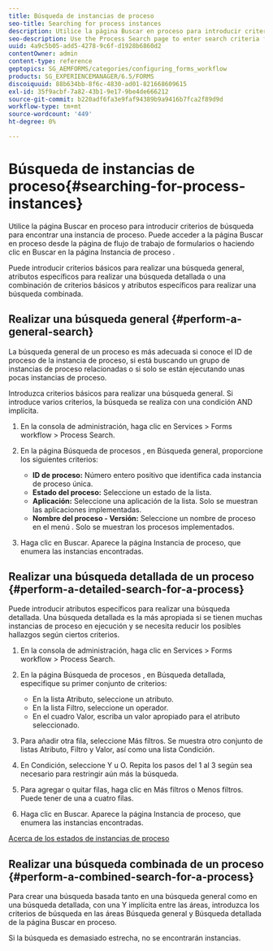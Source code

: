 ```yaml
---
title: Búsqueda de instancias de proceso
seo-title: Searching for process instances
description: Utilice la página Buscar en proceso para introducir criterios de búsqueda para encontrar una instancia de proceso.
seo-description: Use the Process Search page to enter search criteria for finding a process instance.
uuid: 4a9c5b05-add5-4278-9c6f-d1928b6860d2
contentOwner: admin
content-type: reference
geptopics: SG_AEMFORMS/categories/configuring_forms_workflow
products: SG_EXPERIENCEMANAGER/6.5/FORMS
discoiquuid: 88b634bb-8f6c-4830-ad01-821668609615
exl-id: 35f9acbf-7a82-43b1-9e17-9be4de666212
source-git-commit: b220adf6fa3e9faf94389b9a9416b7fca2f89d9d
workflow-type: tm+mt
source-wordcount: '449'
ht-degree: 0%

---
```


# Búsqueda de instancias de proceso{#searching-for-process-instances}

Utilice la página Buscar en proceso para introducir criterios de búsqueda para encontrar una instancia de proceso. Puede acceder a la página Buscar en proceso desde la página de flujo de trabajo de formularios o haciendo clic en Buscar en la página Instancia de proceso .

Puede introducir criterios básicos para realizar una búsqueda general, atributos específicos para realizar una búsqueda detallada o una combinación de criterios básicos y atributos específicos para realizar una búsqueda combinada.

## Realizar una búsqueda general {#perform-a-general-search}

La búsqueda general de un proceso es más adecuada si conoce el ID de proceso de la instancia de proceso, si está buscando un grupo de instancias de proceso relacionadas o si solo se están ejecutando unas pocas instancias de proceso.

Introduzca criterios básicos para realizar una búsqueda general. Si introduce varios criterios, la búsqueda se realiza con una condición AND implícita.

1. En la consola de administración, haga clic en Services > Forms workflow > Process Search.
1. En la página Búsqueda de procesos , en Búsqueda general, proporcione los siguientes criterios:

   * **ID de proceso:** Número entero positivo que identifica cada instancia de proceso única.
   * **Estado del proceso:** Seleccione un estado de la lista.
   * **Aplicación:** Seleccione una aplicación de la lista. Solo se muestran las aplicaciones implementadas.
   * **Nombre del proceso - Versión:** Seleccione un nombre de proceso en el menú . Solo se muestran los procesos implementados.

1. Haga clic en Buscar. Aparece la página Instancia de proceso, que enumera las instancias encontradas.

## Realizar una búsqueda detallada de un proceso {#perform-a-detailed-search-for-a-process}

Puede introducir atributos específicos para realizar una búsqueda detallada. Una búsqueda detallada es la más apropiada si se tienen muchas instancias de proceso en ejecución y se necesita reducir los posibles hallazgos según ciertos criterios.

1. En la consola de administración, haga clic en Services > Forms workflow > Process Search.
1. En la página Búsqueda de procesos , en Búsqueda detallada, especifique su primer conjunto de criterios:

   * En la lista Atributo, seleccione un atributo.
   * En la lista Filtro, seleccione un operador.
   * En el cuadro Valor, escriba un valor apropiado para el atributo seleccionado.

1. Para añadir otra fila, seleccione Más filtros. Se muestra otro conjunto de listas Atributo, Filtro y Valor, así como una lista Condición.
1. En Condición, seleccione Y u O. Repita los pasos del 1 al 3 según sea necesario para restringir aún más la búsqueda.
1. Para agregar o quitar filas, haga clic en Más filtros o Menos filtros. Puede tener de una a cuatro filas.
1. Haga clic en Buscar. Aparece la página Instancia de proceso, que enumera las instancias encontradas.

[Acerca de los estados de instancias de proceso](/help/forms/using/admin-help/processes.md#about-process-instance-statuses)

## Realizar una búsqueda combinada de un proceso {#perform-a-combined-search-for-a-process}

Para crear una búsqueda basada tanto en una búsqueda general como en una búsqueda detallada, con una Y implícita entre las áreas, introduzca los criterios de búsqueda en las áreas Búsqueda general y Búsqueda detallada de la página Buscar en proceso.

Si la búsqueda es demasiado estrecha, no se encontrarán instancias.
